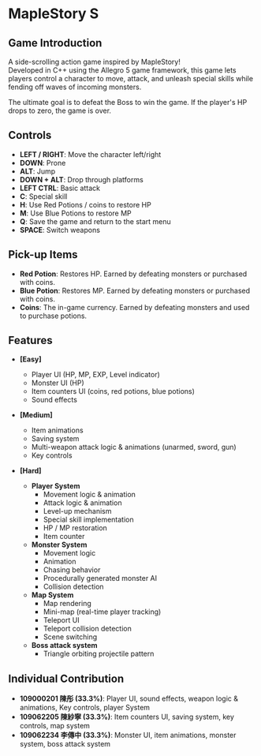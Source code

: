 # MapleStory S

## Game Introduction

A side-scrolling action game inspired by MapleStory!  
Developed in C++ using the Allegro 5 game framework, this game lets players control a character to move, attack, and unleash special skills while fending off waves of incoming monsters.  

The ultimate goal is to defeat the Boss to win the game. If the player's HP drops to zero, the game is over.


## Controls

- **LEFT / RIGHT**: Move the character left/right
- **DOWN**: Prone
- **ALT**: Jump
- **DOWN + ALT**: Drop through platforms
- **LEFT CTRL**: Basic attack
- **C**: Special skill
- **H**: Use Red Potions / coins to restore HP
- **M**: Use Blue Potions to restore MP
- **Q**: Save the game and return to the start menu
- **SPACE**: Switch weapons

## Pick-up Items

- **Red Potion**: Restores HP. Earned by defeating monsters or purchased with coins.
- **Blue Potion**: Restores MP. Earned by defeating monsters or purchased with coins.
- **Coins**: The in-game currency. Earned by defeating monsters and used to purchase potions.

## Features

- **[Easy]**
  - Player UI (HP, MP, EXP, Level indicator)
  - Monster UI (HP)
  - Item counters UI (coins, red potions, blue potions)
  - Sound effects

- **[Medium]**
  - Item animations
  - Saving system
  - Multi-weapon attack logic & animations (unarmed, sword, gun)
  - Key controls

- **[Hard]**
  - **Player System**
    - Movement logic & animation
    - Attack logic & animation
    - Level-up mechanism
    - Special skill implementation
    - HP / MP restoration
    - Item counter
  - **Monster System**
    - Movement logic
    - Animation
    - Chasing behavior
    - Procedurally generated monster AI
    - Collision detection
  - **Map System**
    - Map rendering
    - Mini-map (real-time player tracking)
    - Teleport UI
    - Teleport collision detection
    - Scene switching
  - **Boss attack system**
    - Triangle orbiting projectile pattern

## Individual Contribution

- **109000201 陳彤 (33.3%)**: Player UI, sound effects, weapon logic & animations, Key controls, player System
- **109062205 陳紗寧 (33.3%)**: Item counters UI, saving system, key controls, map system  
- **109062234 李傳中 (33.3%)**: Monster UI, item animations, monster system, boss attack system  
